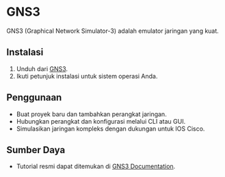 # GNS3

GNS3 (Graphical Network Simulator-3) adalah emulator jaringan yang kuat.

## Instalasi
1. Unduh dari [GNS3](https://www.gns3.com/software/download).
2. Ikuti petunjuk instalasi untuk sistem operasi Anda.

## Penggunaan
- Buat proyek baru dan tambahkan perangkat jaringan.
- Hubungkan perangkat dan konfigurasi melalui CLI atau GUI.
- Simulasikan jaringan kompleks dengan dukungan untuk IOS Cisco.

## Sumber Daya
- Tutorial resmi dapat ditemukan di [GNS3 Documentation](https://docs.gns3.com/).
